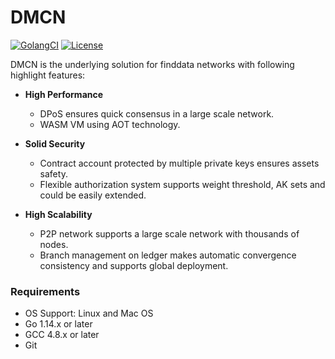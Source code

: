 # DMCN
[![GolangCI](https://golangci.com/badges/github.com/golangci/golangci-lint.svg)](https://golangci.com)
[![License](https://img.shields.io/github/license/xuperchain/xuperchain?style=flat-square)](/LICENSE)

DMCN is the underlying solution for finddata networks with following highlight features:

* **High Performance**
    * DPoS ensures quick consensus in a large scale network.
    * WASM VM using AOT technology.
    
* **Solid Security**
    * Contract account protected by multiple private keys ensures assets safety.
    * Flexible authorization system supports weight threshold, AK sets and could be easily extended.

* **High Scalability**
    * P2P network supports a large scale network with thousands of nodes.
    * Branch management on ledger makes automatic convergence consistency and supports global deployment.
    
### Requirements

* OS Support: Linux and Mac OS
* Go 1.14.x or later
* GCC 4.8.x or later
* Git    
